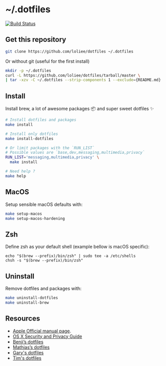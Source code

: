 # ~/.dotfiles

[![Build Status](https://travis-ci.org/loliee/dotfiles.svg?branch=master)](https://travis-ci.org/loliee/dotfiles)

## Get this repository

```bash
git clone https://github.com/loliee/dotfiles ~/.dotfiles
```

Or without git (useful for the first install)

```bash
mkdir -p ~/.dotfiles
curl -L https://github.com/loliee/dotfiles/tarball/master \
| tar -xzv -C ~/.dotfiles --strip-components 1 --exclude={README.md}
```

## Install

Install brew, a lot of awesome packages 📦 and super sweet dotfiles ✨

```bash
# Install dotfiles and packages
make install

# Install only dotfiles
make install-dotfiles

# Or limit packages with the `RUN_LIST`
# Possible values are `base,dev,messaging,multimedia,privacy`
RUN_LIST='messaging,multimedia,privacy' \
  make install

# Need help ?
make help
```

## MacOS

Setup sensible macOS defaults with:

```bash
make setup-macos
make setup-macos-hardening
```

## Zsh

Define zsh as your default shell (example bellow is macOS specific):

```
echo "$(brew --prefix)/bin/zsh" | sudo tee -a /etc/shells
chsh -s "$(brew --prefix)/bin/zsh"
```

## Uninstall

Remove dotfiles and packages with:

```bash
make uninstall-dotfiles
make uninstall-brew
```

## Resources

- [Apple Official manual page](https://developer.apple.com/library/mac/documentation/Darwin/Reference/ManPages/man1/defaults.1.html).
- [OS X Security and Privacy Guide](https://github.com/drduh/OS-X-Security-and-Privacy-Guide#http)
- [Benji’s dotfiles](https://github.com/bdossantos/dotfiles)
- [Mathias’s dotfiles](https://github.com/mathiasbynens/dotfiles)
- [Gary's dotfiles](https://github.com/garybernhardt/dotfiles)
- [Tim's dotfiles](https://github.com/tpope/tpope)
